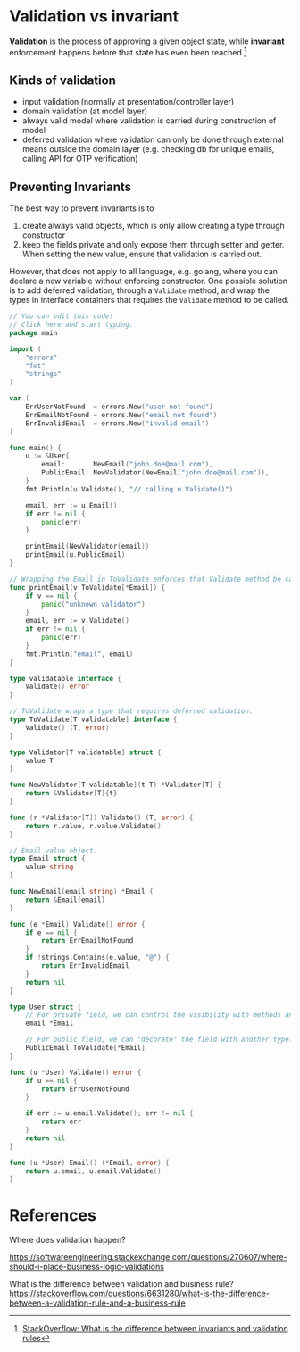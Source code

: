 # Validation vs invariant

__Validation__ is the process of approving a given object state, while __invariant__ enforcement happens before that state has even been reached [^1]


## Kinds of validation

- input validation (normally at presentation/controller layer)
- domain validation (at model layer)
- always valid model where validation is carried during construction of model
- deferred validation where validation can only be done through external means outside the domain layer (e.g. checking db for unique emails, calling API for OTP verification)


## Preventing Invariants

The best way to prevent invariants is to 
1) create always valid objects, which is only allow creating a type through constructor
2) keep the fields private and only expose them through setter and getter. When setting the new value, ensure that validation is carried out.

However, that does not apply to all language, e.g. golang, where you can declare a new variable without enforcing constructor. One possible solution is to add deferred validation, through a `Validate` method, and wrap the types in interface containers that requires the `Validate` method to be called.

```go
// You can edit this code!
// Click here and start typing.
package main

import (
	"errors"
	"fmt"
	"strings"
)

var (
	ErrUserNotFound  = errors.New("user not found")
	ErrEmailNotFound = errors.New("email not found")
	ErrInvalidEmail  = errors.New("invalid email")
)

func main() {
	u := &User{
		email:       NewEmail("john.doe@mail.com"),
		PublicEmail: NewValidator(NewEmail("john.doe@mail.com")),
	}
	fmt.Println(u.Validate(), "// calling u.Validate()")

	email, err := u.Email()
	if err != nil {
		panic(err)
	}

	printEmail(NewValidator(email))
	printEmail(u.PublicEmail)
}

// Wrapping the Email in ToValidate enforces that Validate method be called before performing an action.
func printEmail(v ToValidate[*Email]) {
	if v == nil {
		panic("unknown validator")
	}
	email, err := v.Validate()
	if err != nil {
		panic(err)
	}
	fmt.Println("email", email)
}

type validatable interface {
	Validate() error
}

// ToValidate wraps a type that requires deferred validation.
type ToValidate[T validatable] interface {
	Validate() (T, error)
}

type Validator[T validatable] struct {
	value T
}

func NewValidator[T validatable](t T) *Validator[T] {
	return &Validator[T]{t}
}

func (r *Validator[T]) Validate() (T, error) {
	return r.value, r.value.Validate()
}

// Email value object.
type Email struct {
	value string
}

func NewEmail(email string) *Email {
	return &Email{email}
}

func (e *Email) Validate() error {
	if e == nil {
		return ErrEmailNotFound
	}
	if !strings.Contains(e.value, "@") {
		return ErrInvalidEmail
	}
	return nil
}

type User struct {
	// For private field, we can control the visibility with methods and enforce that .Validate is called.
	email *Email

	// For public field, we can "decorate" the field with another type.
	PublicEmail ToValidate[*Email]
}

func (u *User) Validate() error {
	if u == nil {
		return ErrUserNotFound
	}

	if err := u.email.Validate(); err != nil {
		return err
	}
	return nil
}

func (u *User) Email() (*Email, error) {
	return u.email, u.email.Validate()
}
```


# References
[^1]: [StackOverflow: What is the difference between invariants and validation rules](https://stackoverflow.com/questions/30190302/what-is-the-difference-between-invariants-and-validation-rules)

Where does validation happen?

https://softwareengineering.stackexchange.com/questions/270607/where-should-i-place-business-logic-validations

What is the difference between validation and business rule?
https://stackoverflow.com/questions/6631280/what-is-the-difference-between-a-validation-rule-and-a-business-rule

